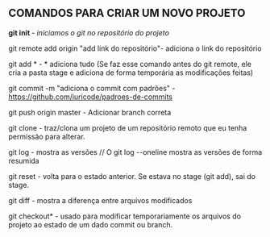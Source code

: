 ## COMANDOS PARA CRIAR UM NOVO PROJETO

<b>git init </b>
<i>- iniciamos o git no repositório do projeto </i>

git remote add origin "add link do repositório"- adiciona o link do repositório

git add * - * adiciona tudo (Se faz esse comando antes do git remote, ele cria a pasta stage e adiciona de forma temporária as modificações feitas)

git commit -m "adiciona o commit com padrões" - https://github.com/iuricode/padroes-de-commits

git push origin master - Adicionar branch correta

git clone - traz/clona um projeto de um repositório remoto que eu tenha permissão para alterar.

git log - mostra as versões // O git log --oneline mostra as versões de forma resumida

git reset - volta para o estado anterior. Se estava no stage (git add), sai do stage.

git diff - mostra a diferença entre arquivos modificados

git checkout* - usado para modificar temporariamente os arquivos do projeto ao estado de um dado commit ou branch.